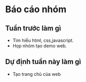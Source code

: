 # Báo cáo nhóm

## Tuần trước làm gì
- Tìm hiểu html, css,javascript.
- Họp nhóm tạo demo web.

## Dự định tuần này làm gì
- Tạo trang chủ của web
